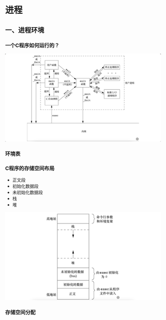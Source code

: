 # 进程

## 一、进程环境

### 一个C程序如何运行的？

![image-20240415200430415](进程/image-20240415200430415.png)



### 环境表

### C程序的存储空间布局

- 正文段
- 初始化数据段
- 未初始化数据段
- 栈
- 堆

![image-20240415200651997](进程/image-20240415200651997.png)

### 存储空间分配

